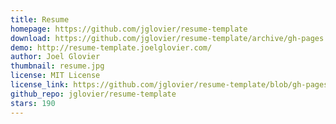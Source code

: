 ```yaml
---
title: Resume
homepage: https://github.com/jglovier/resume-template
download: https://github.com/jglovier/resume-template/archive/gh-pages.zip
demo: http://resume-template.joelglovier.com/
author: Joel Glovier
thumbnail: resume.jpg
license: MIT License
license_link: https://github.com/jglovier/resume-template/blob/gh-pages/LICENSE
github_repo: jglovier/resume-template
stars: 190
---
```

